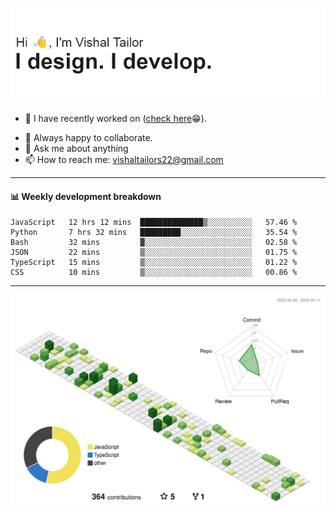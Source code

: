![Hi, I'm Vishal Tailor. I design. I develop.](https://github.com/vishaltailors/vishaltailors/blob/main/header.png?raw=true)

- 🔭 I have recently worked on ([check here](https://vishaltailor.com)😁).
<!-- - 🎦 Currently watching: JavaScript: The Hard Parts By Will Sentance. -->
- 👯 Always happy to collaborate.
- 💬 Ask me about anything
- 📫 How to reach me: <a href="mailto:vishaltailors22@gmail.com">vishaltailors22@gmail.com</a>

<hr /> 
<h4>📊 Weekly development breakdown</h4>
<!--START_SECTION:waka-->

```text
JavaScript   12 hrs 12 mins  ██████████████▒░░░░░░░░░░   57.46 %
Python       7 hrs 32 mins   █████████░░░░░░░░░░░░░░░░   35.54 %
Bash         32 mins         ▓░░░░░░░░░░░░░░░░░░░░░░░░   02.58 %
JSON         22 mins         ▒░░░░░░░░░░░░░░░░░░░░░░░░   01.75 %
TypeScript   15 mins         ▒░░░░░░░░░░░░░░░░░░░░░░░░   01.22 %
CSS          10 mins         ▒░░░░░░░░░░░░░░░░░░░░░░░░   00.86 %
```

<!--END_SECTION:waka-->
<hr /> 

![](./profile-3d-contrib/profile-green-animate.svg)
